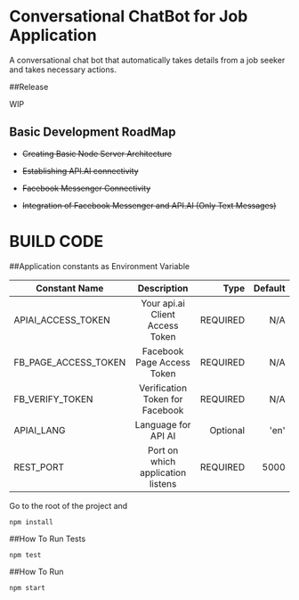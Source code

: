 # Conversational ChatBot for Job Application #

A conversational chat bot that automatically takes details from a job seeker and takes necessary actions.

##Release

WIP

## Basic Development RoadMap

*   ~~Creating Basic Node Server Architecture~~

*   ~~Establishing API.AI connectivity~~

*   ~~Facebook Messenger Connectivity~~

*   ~~Integration of Facebook Messenger and API.AI (Only Text Messages)~~


# BUILD CODE

##Application constants as Environment Variable

| Constant Name   |      Description      |  Type |  Default |
|----------|:-------------:|------:|------:|
| APIAI_ACCESS_TOKEN |  Your api.ai Client Access Token | REQUIRED | N/A
| FB_PAGE_ACCESS_TOKEN |  Facebook Page Access Token | REQUIRED | N/A
| FB_VERIFY_TOKEN | Verification Token for Facebook | REQUIRED | N/A
| APIAI_LANG |  Language for API AI | Optional | 'en'
| REST_PORT | Port on which application listens | REQUIRED | 5000

Go to the root of the project and

`npm install`

##How To Run Tests

`npm test`

##How To Run

`npm start`